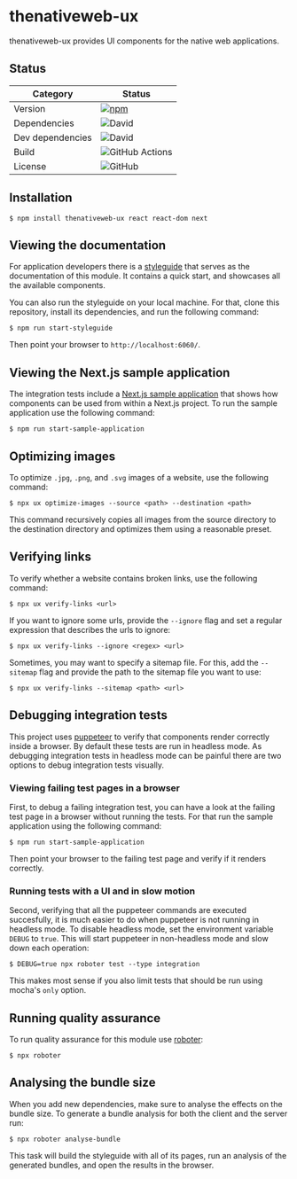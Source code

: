 # thenativeweb-ux

thenativeweb-ux provides UI components for the native web applications.

## Status

| Category         | Status                                                                                                                                                     |
| ---------------- | ---------------------------------------------------------------------------------------------------------------------------------------------------------- |
| Version          | [![npm](https://img.shields.io/npm/v/thenativeweb-ux)](https://www.npmjs.com/package/thenativeweb-ux)                                                      |
| Dependencies     | ![David](https://img.shields.io/david/thenativeweb/thenativeweb-ux)                                                                                        |
| Dev dependencies | ![David](https://img.shields.io/david/dev/thenativeweb/thenativeweb-ux)                                                                                    |
| Build            | ![GitHub Actions](https://github.com/thenativeweb/thenativeweb-ux/workflows/Release/badge.svg?branch=master) |
| License          | ![GitHub](https://img.shields.io/github/license/thenativeweb/thenativeweb-ux)                                                                              |

## Installation

```shell
$ npm install thenativeweb-ux react react-dom next
```

## Viewing the documentation

For application developers there is a [styleguide](https://ux.thenativeweb.io/) that serves as the documentation of this module. It contains a quick start, and showcases all the available components.

You can also run the styleguide on your local machine. For that, clone this repository, install its dependencies, and run the following command:

```shell
$ npm run start-styleguide
```

Then point your browser to `http://localhost:6060/`.

## Viewing the Next.js sample application

The integration tests include a [Next.js sample application](test/shared/sampleApplication) that shows how components can be used from within a Next.js project. To run the sample application use the following command:

```shell
$ npm run start-sample-application
```

## Optimizing images

To optimize `.jpg`, `.png`, and `.svg` images of a website, use the following command:

```shell
$ npx ux optimize-images --source <path> --destination <path>
```

This command recursively copies all images from the source directory to the destination directory and optimizes them using a reasonable preset.

## Verifying links

To verify whether a website contains broken links, use the following command:

```shell
$ npx ux verify-links <url>
```

If you want to ignore some urls, provide the `--ignore` flag and set a regular expression that describes the urls to ignore:

```shell
$ npx ux verify-links --ignore <regex> <url>
```

Sometimes, you may want to specify a sitemap file. For this, add the `--sitemap` flag and provide the path to the sitemap file you want to use:

```shell
$ npx ux verify-links --sitemap <path> <url>
```

## Debugging integration tests

This project uses [puppeteer](https://github.com/GoogleChrome/puppeteer) to verify that components render correctly inside a browser. By default these tests are run in headless mode. As debugging integration tests in headless mode can be painful there are two options to debug integration tests visually.

### Viewing failing test pages in a browser

First, to debug a failing integration test, you can have a look at the failing test page in a browser without running the tests. For that run the sample application using the following command:

```shell
$ npm run start-sample-application
```

Then point your browser to the failing test page and verify if it renders correctly.

### Running tests with a UI and in slow motion

Second, verifying that all the puppeteer commands are executed succesfully, it is much easier to do when puppeteer is not running in headless mode. To disable headless mode, set the environment variable `DEBUG` to `true`. This will start puppeteer in non-headless mode and slow down each operation:

```shell
$ DEBUG=true npx roboter test --type integration
```

This makes most sense if you also limit tests that should be run using mocha's `only` option.

## Running quality assurance

To run quality assurance for this module use [roboter](https://www.npmjs.com/package/roboter):

```shell
$ npx roboter
```

## Analysing the bundle size

When you add new dependencies, make sure to analyse the effects on the bundle size. To generate a bundle analysis for both the client and the server run:

```shell
$ npx roboter analyse-bundle
```

This task will build the styleguide with all of its pages, run an analysis of the generated bundles, and open the results in the browser.
